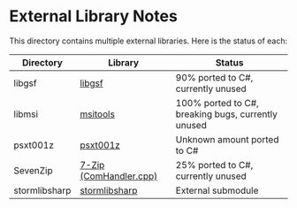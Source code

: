 ﻿# External Library Notes

This directory contains multiple external libraries. Here is the status of each:

| Directory | Library | Status |
| --------- | ------- | ------ |
| libgsf | [libgsf](https://github.com/GNOME/libgsf) | 90% ported to C#, currently unused |
| libmsi | [msitools](https://github.com/GNOME/msitools) | 100% ported to C#, breaking bugs, currently unused |
| psxt001z | [psxt001z](https://github.com/Dremora/psxt001z) | Unknown amount ported to C# |
| SevenZip | [7-Zip (ComHandler.cpp)](https://github.com/mcmilk/7-Zip/blob/63128687a9dffbe60091d04df3baf38af60dc2fa/CPP/7zip/Archive/ComHandler.cpp) | 25% ported to C#, currently unused |
| stormlibsharp | [stormlibsharp](https://github.com/robpaveza/stormlibsharp) | External submodule |